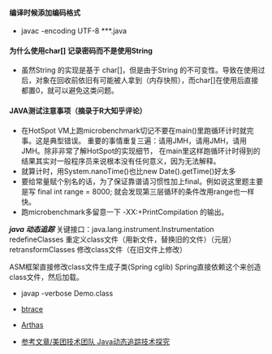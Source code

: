 #### 编译时候添加编码格式

* javac -encoding UTF-8 ***.java

#### 为什么使用char[] 记录密码而不是使用String 

* 虽然String 的实现是基于 char[]，但是由于String 的不可变性。导致在使用过后，对象在回收前依旧有可能被人拿到（内存快照），而char[]在使用后直接都置0，就可以避免这类问题。

#### JAVA测试注意事项（摘录于R大知乎评论）

* 在HotSpot VM上跑microbenchmark切记不要在main()里跑循环计时就完事。这是典型错误。
重要的事情重复三遍：请用JMH，请用JMH，请用JMH。除非非常了解HotSpot的实现细节，
在main里这样跑循环计时得到的结果其实对一般程序员来说根本没有任何意义，因为无法解释。
* 就算计时，用System.nanoTime()也比new Date().getTime()好太多
* 要给常量赋个别名的话，为了保证靠谱请习惯性加上final。例如说这里题主要是写 final int range = 8000;
就会发现第三层循环的条件改用range也一样快。
* 跑microbenchmark多留意一下 -XX:+PrintCompilation 的输出。

***java 动态追踪***
关键接口：java.lang.instrument.Instrumentation
redefineClasses 重定义class文件（用新文件，替换旧的文件）（元层）
retransformClasses 修改class文件（在旧文件上修改）

ASM框架直接修改class文件生成子类(Spring cglib)
Spring直接依赖这个来创造class文件，然后加载。

* javap -verbose Demo.class

* [btrace](https://github.com/btraceio/btrace)
* [Arthas](https://github.com/alibaba/arthas)

* [参考文章/美团技术团队 Java动态追踪技术探究](https://tech.meituan.com/2019/02/28/java-dynamic-trace.html)



